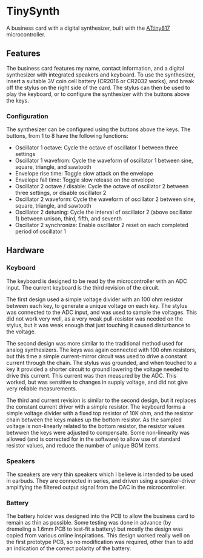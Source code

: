 # TinySynth
A business card with a digital synthesizer, built with the [ATtiny817](https://www.microchip.com/wwwproducts/en/ATTINY817) microcontroller.

## Features
The business card features my name, contact information, and a digital synthesizer with integrated speakers and keyboard. To use the synthesizer, insert a suitable 3V coin cell battery (CR2016 or CR2032 works), and break off the stylus on the right side of the card. The stylus can then be used to play the keyboard, or to configure the synthesizer with the buttons above the keys.

### Configuration
The synthesizer can be configured using the buttons above the keys. The buttons, from 1 to 8 have the following functions:
  * Oscillator 1 octave: Cycle the octave of oscillator 1 between three settings
  * Oscillator 1 wavefrom: Cycle the waveform of oscillator 1 between sine, square, triangle, and sawtooth
  * Envelope rise time: Toggle slow attack on the envelope
  * Envelope fall time: Toggle slow release on the envelope
  * Oscillator 2 octave / disable: Cycle the octave of oscillator 2 between three settings, or disable oscillator 2
  * Oscillator 2 waveform: Cycle the waveform of oscillator 2 between sine, square, triangle, and sawtooth
  * Oscillator 2 detuning: Cycle the interval of oscillator 2 (above oscillator 1) between unison, third, fifth, and seventh
  * Oscillator 2 synchronize: Enable oscillator 2 reset on each completed period of oscillator 1
    
## Hardware
### Keyboard
The keyboard is designed to be read by the microcontroller with an ADC input. The current keyboard is the third revision of the circuit. 

The first design used a simple voltage divider with an 100 ohm resistor between each key, to generate a unique voltage on each key. The stylus was connected to the ADC input, and was used to sample the voltages. This did not work very well, as a very weak pull-resistor was needed on the stylus, but it was weak enough that just touching it caused disturbance to the voltage.

The second design was more similar to the traditional method used for analog synthesizers. The keys was again connected with 100 ohm resistors, but this time a simple current-mirror circuit was used to drive a constant current through the chain. The stylus was grounded, and when touched to a key it provided a shorter circuit to ground lowering the voltage needed to drive this current. This current was then measured by the ADC. This worked, but was sensitive to changes in supply voltage, and did not give very reliable measurements.

The third and current revision is similar to the second design, but it replaces the constant current driver with a simple resistor. The keyboard forms a simple voltage divider with a fixed top resistor of 10K ohm, and the resistor chain between the keys makes up the bottom resistor. As the sampled voltage is non-linearly related to the bottom resistor, the resistor values betwwen the keys were adjusted to compensate. Some non-linearity was allowed (and is corrected for in the software) to allow use of standard resistor values, and reduce the number of unique BOM items.

### Speakers
The speakers are very thin speakers which I believe is intended to be used in earbuds. They are connected in series, and driven using a speaker-driver amplifying the filtered output signal from the DAC in the microcontroller.

### Battery
The battery holder was designed into the PCB to allow the business card to remain as thin as possible. Some testing was done in advance (by dremeling a 1.6mm PCB to test-fit a battery) but mostly the design was copied from various online inspirations. This design worked really well on the first prototype PCB, so no modification was required, other than to add an indication of the correct polarity of the battery.

